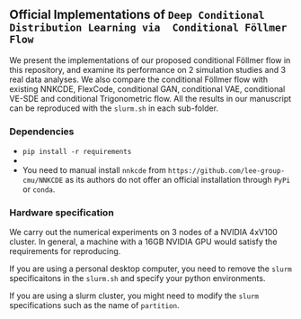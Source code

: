 ## Official Implementations of `Deep Conditional Distribution Learning via  Conditional Föllmer Flow`

We present the implementations of our proposed conditional Föllmer flow in this repository, and examine its performance on 2 simulation studies and 3 real data analyses. 
We also compare the conditional Föllmer flow with existing NNKCDE, FlexCode, conditional GAN, conditional VAE, conditional VE-SDE and conditional Trigonometric flow. 
All the results in our manuscript can be reproduced with the `slurm.sh` in each sub-folder.

### Dependencies

- `pip install -r requirements` 
- 
- You need to manual install `nnkcde` from `https://github.com/lee-group-cmu/NNKCDE` as its authors do not offer an official installation through `PyPi` or `conda`.

### Hardware specification

We carry out the numerical experiments on 3 nodes of a NVIDIA 4xV100 cluster. 
In general, a machine with a 16GB NVIDIA GPU would satisfy the requirements for reproducing.

If you are using a personal desktop computer, you need to remove the `slurm` specificaitons in the `slurm.sh` and specify your python environments. 

If you are using a slurm cluster, you might need to modify the `slurm` specifications such as the name of `partition`.
